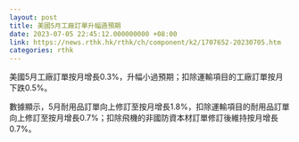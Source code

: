 ```yaml
---
layout: post
title: 美國5月工廠訂單升幅遜預期
date: 2023-07-05 22:45:12.000000000 +08:00
link: https://news.rthk.hk/rthk/ch/component/k2/1707652-20230705.htm
categories: rthk
---
```


美國5月工廠訂單按月增長0.3%，升幅小過預期；扣除運輸項目的工廠訂單按月下跌0.5%。

數據顯示，5月耐用品訂單向上修訂至按月增長1.8%，扣除運輸項目的耐用品訂單向上修訂至按月增長0.7%；扣除飛機的非國防資本材訂單修訂後維持按月增長0.7%。
